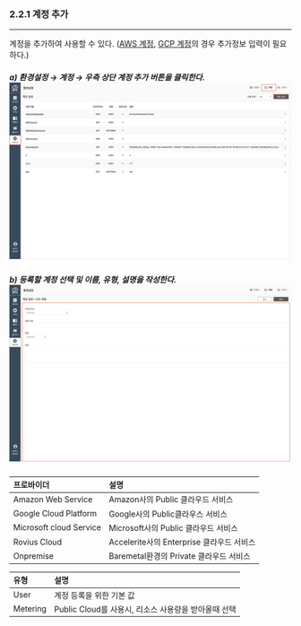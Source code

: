 ### 2.2.1 계정 추가

---

계정을 추가하여 사용할 수 있다. \([AWS 계정](/configuration/provider/add/aws-d504-b85c-bc14-c774-b354-cd94-ac00.md), [GCP 계정](/configuration/provider/add/gcp-d504-b85c-bc14-c774-b354-cd94-ac00.md)의 경우 추가정보 입력이 필요하다.\)

##### a\) 환경설정 → 계정 → 우측 상단 계정 추가 버튼을 클릭한다.![](/assets/KR/3.0.0/2.2.1_1.png)

##### b\) 등록할 계정 선택 및 이름, 유형, 설명을 작성한다.![](/assets/KR/3.0.0/2.2.1_2.png)

| 프로바이더 | **설명** |
| :--- | :--- |
| Amazon Web Service | Amazon사의 Public 클라우드 서비스 |
| Google Cloud Platform | Google사의 Public클라우스 서비스 |
| Microsoft cloud Service | Microsoft사의 Public 클라우드 서비스 |
| Rovius Cloud | Accelerite사의 Enterprise 클라우드 서비스 |
| Onpremise | Baremetal환경의 Private 클라우드 서비스 |

| **유형** | **설명** |
| :--- | :--- |
| User | 계정 등록을 위한 기본 값 |
| Metering | Public Cloud를 사용시, 리소스 사용량을 받아올때 선택 |



